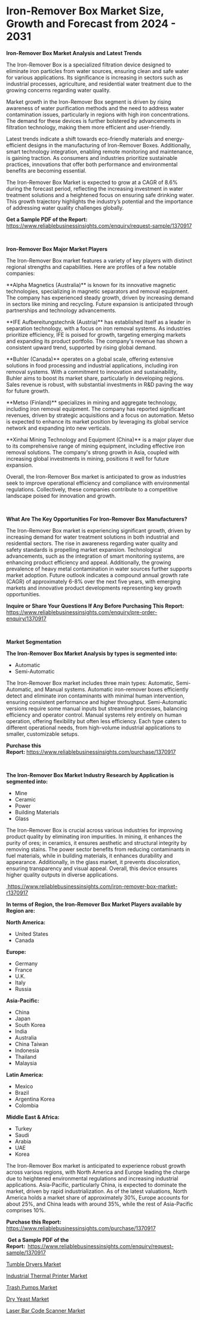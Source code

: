 <p><h1>Iron-Remover Box Market Size, Growth and Forecast from 2024 - 2031</h1></p><p><strong>Iron-Remover Box Market Analysis and Latest Trends</strong></p>
<p><p>The Iron-Remover Box is a specialized filtration device designed to eliminate iron particles from water sources, ensuring clean and safe water for various applications. Its significance is increasing in sectors such as industrial processes, agriculture, and residential water treatment due to the growing concerns regarding water quality.</p><p>Market growth in the Iron-Remover Box segment is driven by rising awareness of water purification methods and the need to address water contamination issues, particularly in regions with high iron concentrations. The demand for these devices is further bolstered by advancements in filtration technology, making them more efficient and user-friendly.</p><p>Latest trends indicate a shift towards eco-friendly materials and energy-efficient designs in the manufacturing of Iron-Remover Boxes. Additionally, smart technology integration, enabling remote monitoring and maintenance, is gaining traction. As consumers and industries prioritize sustainable practices, innovations that offer both performance and environmental benefits are becoming essential.</p><p>The Iron-Remover Box Market is expected to grow at a CAGR of 8.6% during the forecast period, reflecting the increasing investment in water treatment solutions and a heightened focus on ensuring safe drinking water. This growth trajectory highlights the industry’s potential and the importance of addressing water quality challenges globally.</p></p>
<p><strong>Get a Sample PDF of the Report:&nbsp;</strong> <a href="https://www.reliablebusinessinsights.com/enquiry/request-sample/1370917?utm_campaign=1804&utm_medium=2&utm_source=Github&utm_content=ia&utm_term=29102024&utm_id=iron-remover-box">https://www.reliablebusinessinsights.com/enquiry/request-sample/1370917</a></p>
<p>&nbsp;</p>
<p><strong>Iron-Remover Box Major Market Players</strong></p>
<p><p>The Iron-Remover Box market features a variety of key players with distinct regional strengths and capabilities. Here are profiles of a few notable companies:</p><p>**Alpha Magnetics (Australia)** is known for its innovative magnetic technologies, specializing in magnetic separators and removal equipment. The company has experienced steady growth, driven by increasing demand in sectors like mining and recycling. Future expansion is anticipated through partnerships and technology advancements.</p><p>**IFE Aufbereitungstechnik (Austria)** has established itself as a leader in separation technology, with a focus on iron removal systems. As industries prioritize efficiency, IFE is poised for growth, targeting emerging markets and expanding its product portfolio. The company's revenue has shown a consistent upward trend, supported by rising global demand.</p><p>**Buhler (Canada)** operates on a global scale, offering extensive solutions in food processing and industrial applications, including iron removal systems. With a commitment to innovation and sustainability, Buhler aims to boost its market share, particularly in developing regions. Sales revenue is robust, with substantial investments in R&D paving the way for future growth.</p><p>**Metso (Finland)** specializes in mining and aggregate technology, including iron removal equipment. The company has reported significant revenues, driven by strategic acquisitions and a focus on automation. Metso is expected to enhance its market position by leveraging its global service network and expanding into new verticals.</p><p>**Xinhai Mining Technology and Equipment (China)** is a major player due to its comprehensive range of mining equipment, including effective iron removal solutions. The company's strong growth in Asia, coupled with increasing global investments in mining, positions it well for future expansion.</p><p>Overall, the Iron-Remover Box market is anticipated to grow as industries seek to improve operational efficiency and compliance with environmental regulations. Collectively, these companies contribute to a competitive landscape poised for innovation and growth.</p></p>
<p>&nbsp;</p>
<p><strong>What Are The Key Opportunities For Iron-Remover Box Manufacturers?</strong></p>
<p><p>The Iron-Remover Box market is experiencing significant growth, driven by increasing demand for water treatment solutions in both industrial and residential sectors. The rise in awareness regarding water quality and safety standards is propelling market expansion. Technological advancements, such as the integration of smart monitoring systems, are enhancing product efficiency and appeal. Additionally, the growing prevalence of heavy metal contamination in water sources further supports market adoption. Future outlook indicates a compound annual growth rate (CAGR) of approximately 6-8% over the next five years, with emerging markets and innovative product developments representing key growth opportunities.</p></p>
<p><strong>Inquire or Share Your Questions If Any Before Purchasing This Report:</strong> <a href="https://www.reliablebusinessinsights.com/enquiry/pre-order-enquiry/1370917?utm_campaign=1804&utm_medium=2&utm_source=Github&utm_content=ia&utm_term=29102024&utm_id=iron-remover-box">https://www.reliablebusinessinsights.com/enquiry/pre-order-enquiry/1370917</a></p>
<p>&nbsp;</p>
<p><strong>Market Segmentation</strong></p>
<p><strong>The Iron-Remover Box Market Analysis by types is segmented into:</strong></p>
<p><ul><li>Automatic</li><li>Semi-Automatic</li></ul></p>
<p><p>The Iron-Remover Box market includes three main types: Automatic, Semi-Automatic, and Manual systems. Automatic iron-remover boxes efficiently detect and eliminate iron contaminants with minimal human intervention, ensuring consistent performance and higher throughput. Semi-Automatic versions require some manual inputs but streamline processes, balancing efficiency and operator control. Manual systems rely entirely on human operation, offering flexibility but often less efficiency. Each type caters to different operational needs, from high-volume industrial applications to smaller, customizable setups.</p></p>
<p><strong>Purchase this Report:&nbsp;</strong><a href="https://www.reliablebusinessinsights.com/purchase/1370917?utm_campaign=1804&utm_medium=2&utm_source=Github&utm_content=ia&utm_term=29102024&utm_id=iron-remover-box">https://www.reliablebusinessinsights.com/purchase/1370917</a></p>
<p>&nbsp;</p>
<p><strong>The Iron-Remover Box Market Industry Research by Application is segmented into:</strong></p>
<p><ul><li>Mine</li><li>Ceramic</li><li>Power</li><li>Building Materials</li><li>Glass</li></ul></p>
<p><p>The Iron-Remover Box is crucial across various industries for improving product quality by eliminating iron impurities. In mining, it enhances the purity of ores; in ceramics, it ensures aesthetic and structural integrity by removing stains. The power sector benefits from reducing contaminants in fuel materials, while in building materials, it enhances durability and appearance. Additionally, in the glass market, it prevents discoloration, ensuring transparency and visual appeal. Overall, this device ensures higher quality outputs in diverse applications.</p></p>
<p><a href="https://www.reliablebusinessinsights.com/iron-remover-box-market-r1370917?utm_campaign=1804&utm_medium=2&utm_source=Github&utm_content=ia&utm_term=29102024&utm_id=iron-remover-box">&nbsp;https://www.reliablebusinessinsights.com/iron-remover-box-market-r1370917</a></p>
<p><strong>In terms of Region, the Iron-Remover Box Market Players available by Region are:</strong></p>
<p>
    <p> <strong> North America: </strong>
        <ul>
            <li>United States</li>
            <li>Canada</li>
        </ul>
        </p> 
    <p> <strong> Europe: </strong>
        <ul>
            <li>Germany</li>
            <li>France</li>
            <li>U.K.</li>
            <li>Italy</li>
            <li>Russia</li>
        </ul>
        </p> 
    <p> <strong> Asia-Pacific: </strong>
        <ul>
            <li>China</li>
            <li>Japan</li>
            <li>South Korea</li>
            <li>India</li>
            <li>Australia</li>
            <li>China Taiwan</li>
            <li>Indonesia</li>
            <li>Thailand</li>
            <li>Malaysia</li>
        </ul>
        </p> 
    <p> <strong> Latin America: </strong>
        <ul>
            <li>Mexico</li>
            <li>Brazil</li>
            <li>Argentina Korea</li>
            <li>Colombia</li>
        </ul>
        </p> 
    <p> <strong> Middle East & Africa: </strong>
        <ul>
            <li>Turkey</li>
            <li>Saudi</li>
            <li>Arabia</li>
            <li>UAE</li>
            <li>Korea</li>
        </ul>
    </p>
    </p>
<p><p>The Iron-Remover Box market is anticipated to experience robust growth across various regions, with North America and Europe leading the charge due to heightened environmental regulations and increasing industrial applications. Asia-Pacific, particularly China, is expected to dominate the market, driven by rapid industrialization. As of the latest valuations, North America holds a market share of approximately 30%, Europe accounts for about 25%, and China leads with around 35%, while the rest of Asia-Pacific comprises 10%.</p></p>
<p><strong>Purchase this Report: </strong><a href="https://www.reliablebusinessinsights.com/purchase/1370917?utm_campaign=1804&utm_medium=2&utm_source=Github&utm_content=ia&utm_term=29102024&utm_id=iron-remover-box">https://www.reliablebusinessinsights.com/purchase/1370917</a></p>
<p>&nbsp;<strong>Get a Sample PDF of the Report:&nbsp;&nbsp;</strong><a href="https://www.reliablebusinessinsights.com/enquiry/request-sample/1370917?utm_campaign=1804&utm_medium=2&utm_source=Github&utm_content=ia&utm_term=29102024&utm_id=iron-remover-box">https://www.reliablebusinessinsights.com/enquiry/request-sample/1370917</a></p>
<p><strong></strong></p>
<p><p><a href="https://www.linkedin.com/pulse/tumble-dryers-market-research-report-2024-2031-denk-research-n5tue?utm_campaign=1804&utm_medium=2&utm_source=Github&utm_content=ia&utm_term=29102024&utm_id=iron-remover-box">Tumble Dryers Market</a></p><p><a href="https://www.linkedin.com/pulse/exploring-industrial-thermal-printer-market-strategic-eg01e?utm_campaign=1804&utm_medium=2&utm_source=Github&utm_content=ia&utm_term=29102024&utm_id=iron-remover-box">Industrial Thermal Printer Market</a></p><p><a href="https://www.linkedin.com/pulse/trash-pumps-market-matrix-applications-types-cagr-growth-pc1ae?utm_campaign=1804&utm_medium=2&utm_source=Github&utm_content=ia&utm_term=29102024&utm_id=iron-remover-box">Trash Pumps Market</a></p><p><a href="https://www.linkedin.com/pulse/dry-yeast-landscape-product-spectrum-market-trajectories-2024-2031-8drle?utm_campaign=1804&utm_medium=2&utm_source=Github&utm_content=ia&utm_term=29102024&utm_id=iron-remover-box">Dry Yeast Market</a></p><p><a href="https://www.linkedin.com/pulse/laser-bar-code-scanner-industry-forecast-market-shifts-opeke?utm_campaign=1804&utm_medium=2&utm_source=Github&utm_content=ia&utm_term=29102024&utm_id=iron-remover-box">Laser Bar Code Scanner Market</a></p></p>